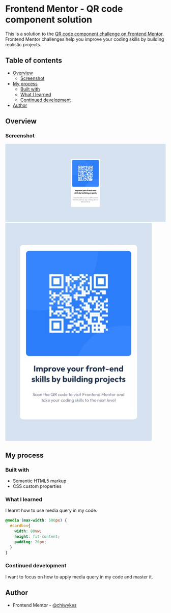 # Frontend Mentor - QR code component solution

This is a solution to the [QR code component challenge on Frontend Mentor](https://www.frontendmentor.io/challenges/qr-code-component-iux_sIO_H). Frontend Mentor challenges help you improve your coding skills by building realistic projects. 

## Table of contents

- [Overview](#overview)
  - [Screenshot](#screenshot)
- [My process](#my-process)
  - [Built with](#built-with)
  - [What I learned](#what-i-learned)
  - [Continued development](#continued-development)
- [Author](#author)




## Overview

### Screenshot


![Alt text](./desktop-view_qrcomponent.jpeg)
![Alt text](./mobile-view_qrcomponent.jpeg)


## My process

### Built with

- Semantic HTML5 markup
- CSS custom properties



### What I learned

I learnt how to use media query in my code.


```css
@media (max-width: 500px) {
  #cardbox{
    width: 80vw;
    height: fit-content;
    padding: 20px;
  }
}
```

### Continued development

I want to focus on how to apply media query in my code and master it.



## Author

- Frontend Mentor - [@chiwykes](https://www.frontendmentor.io/profile/chiwykes)





